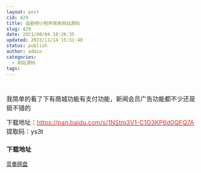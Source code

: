 ```yaml
---
layout: post
cid: 429
title: 追剧吧小程序简单网站源码
slug: 429
date: 2021/08/04 18:26:35
updated: 2023/11/14 15:51:40
status: publish
author: admin
categories: 
  - 网站源码
tags: 
---
```



<div alt="潮男心博客 www.cnx0.com">
	<p>
		<a class="pics" href="https://djblog.cn/upload/1/888552/images/20210804/20210804150490949094.png" rel="pics"><img src="http://www.aishoujizy.com/upload/1/888552/images/20210804/20210804150490949094.png" class="scrollLoading" data-url="/upload/1/888552/images/20210804/20210804150490949094.png" alt="" /></a> <a class="pics" href="https://djblog.cn/upload/1/888552/images/20210804/20210804150432353235.jpg" rel="pics"><img src="http://www.aishoujizy.com/upload/1/888552/images/20210804/20210804150490949094.png" class="scrollLoading" data-url="/upload/1/888552/images/20210804/20210804150432353235.jpg" alt="" /></a> 
	</p>
	<p>
		<span style="font-size:16px;">我简单的看了下有商城功能有支付功能，新闻会员广告功能都不少还是挺不错的</span><span style="font-size:16px;"></span> 
	</p>
	<p>
		<span style="font-size:16px;">下载地址：<a href="https://pan.baidu.com/s/1NStm3V1-C1O3KP6d0QFQ7A" target="_blank"><span style="color:#E53333;">https://pan.baidu.com/s/1NStm3V1-C1O3KP6d0QFQ7A</span></a> 提取码：ys3t</span><span style="font-size:16px;"></span> 
	</p>
	<div id="fengexuxian">
	</div>
	<div class="page-content-intro main-article">
		<div class="down-url-wrap">
			<h3 class="tit">
				<i class="ico"></i>下载地址
			</h3>
<a href="https://djblog.cn/admin/#down" onclick="window.open('https://asj.lanzoui.com/iNzLAs7xmhc');return false;" class="sbtn" title=""><i class="ico"></i><i class="line"></i>蓝奏网盘</a> &nbsp;
		</div>
	</div>
</div>